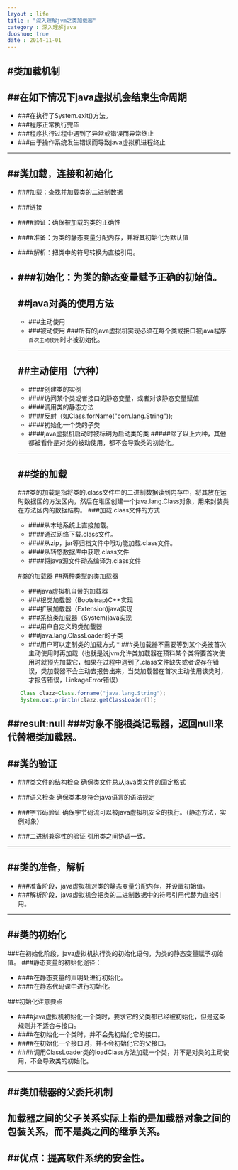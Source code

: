 ```yaml
---
layout : life
title : "深入理解jvm之类加载器"
category : 深入理解java
duoshuo: true
date : 2014-11-01
---
```


#类加载机制
-----
##在如下情况下java虚拟机会结束生命周期
-----

* ###在执行了System.exit()方法。
* ###程序正常执行完毕
* ###程序执行过程中遇到了异常或错误而异常终止
* ###由于操作系统发生错误而导致java虚拟机进程终止
-----

##类加载，连接和初始化
-----
* ###加载：查找并加载类的二进制数据
* ###链接
 * ####验证：确保被加载的类的正确性
 * ####准备：为类的静态变量分配内存，并将其初始化为默认值
 * ####解析：把类中的符号转换为直接引用。

* ###初始化：为类的静态变量赋予正确的初始值。
   ------
   ##java对类的使用方法
   ------
   * ###主动使用
   * ###被动使用
   ###所有的java虚拟机实现必须在每个类或接口被java程序`首次主动使用`时才被初始化。
   ------
   ##主动使用（六种）
   ----
   * ####创建类的实例
   * ####访问某个类或者接口的静态变量，或者对该静态变量赋值
   * ####调用类的静态方法
   * ####反射（如Class.forName("com.lang.String"));
   * ####初始化一个类的子类
   * ####java虚拟机启动时被标明为启动类的类
   #####除了以上六种，其他都被看作是对类的被动使用，都不会导致类的初始化。
   ----

   ##类的加载
   -----
   ###类的加载是指将类的.class文件中的二进制数据读到内存中，将其放在运时数据区的方法区内，然后在堆区创建一个java.lang.Class对象，用来封装类在方法区内的数据结构。
   ###加载.class文件的方式
   * ####从本地系统上直接加载。
   * ####通过网络下载.class文件。
   * ####从zip，jar等归档文件中哦功能加载.class文件。
   * ####从转悠数据库中获取.class文件
   * ####将java源文件动态编译为.class文件

   #类的加载器
    ##两种类型的类加载器
    * ###java虚拟机自带的加载器
     * ###根类加载器（Bootstrap)C++实现
     * ###扩展加载器（Extension)java实现
     * ###系统类加载器（System)java实现
    * ###用户自定义的类加载器        
     * ###java.lang.ClassLoader的子类
     * ###用户可以定制类的加载方式
	  * ###类加载器不需要等到某个类被首次主动使用时再加载（也就是说jvm允许类加载器在预料某个类将要首次使用时就预先加载它，如果在过程中遇到了.class文件缺失或者说存在错误，类加载器不会主动去报告出来，当类加载器在首次主动使用该类时，才报告错误，LinkageError错误）
```java
	Class clazz=Class.forname("java.lang.String");
	System.out.println(clazz.getClassLoader());
```
##result:null
###对象不能根类记载器，返回null来代替根类加载器。
-----
##类的验证
------
* ###类文件的结构检查
确保类文件总从java类文件的固定格式
* ###语义检查
确保类本身符合java语言的语法规定

* ###字节码验证
确保字节码流可以被java虚拟机安全的执行。（静态方法，实例对象）
* ###二进制兼容性的验证
引用类之间协调一致。
------
##类的准备，解析
----
* ###准备阶段，java虚拟机对类的静态变量分配内存，并设置初始值。
* ###解析阶段，java虚拟机会把类的二进制数据中的符号引用代替为直接引用。
----
##类的初始化
----
###在初始化阶段，java虚拟机执行类的初始化语句，为类的静态变量赋予初始值。
###静态变量的初始化途径：
* ####在静态变量的声明处进行初始化。
* ####在静态代码课中进行初始化。

###初始化注意要点
* ####java虚拟机初始化一个类时，要求它的父类都已经被初始化，但是这条规则并不适合与接口。
* ####在初始化一个类时，并不会先初始化它的接口。
* ####在初始化一个接口时，并不会初始化它的父接口。
* ####调用ClassLoader类的loadClass方法加载一个类，并不是对类的主动使用，不会导致类的初始化。
---
##类加载器的父委托机制
----
## 加载器之间的父子关系实际上指的是加载器对象之间的包装关系，而不是类之间的继承关系。
##优点：提高软件系统的安全性。
----
```
```
